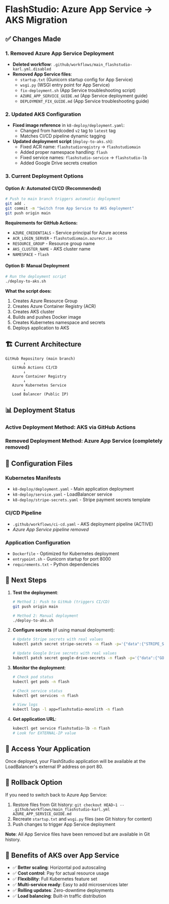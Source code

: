 # FlashStudio: Azure App Service → AKS Migration

## ✅ Changes Made

### 1. **Removed Azure App Service Deployment**
- **Deleted workflow**: `.github/workflows/main_flashstudio-karl.yml.disabled`
- **Removed App Service files**: 
  - `startup.txt` (Gunicorn startup config for App Service)
  - `wsgi.py` (WSGI entry point for App Service)
  - `fix-deployment.sh` (App Service troubleshooting script)
  - `AZURE_APP_SERVICE_GUIDE.md` (App Service deployment guide)
  - `DEPLOYMENT_FIX_GUIDE.md` (App Service troubleshooting guide)

### 2. **Updated AKS Configuration**
- **Fixed image reference** in `k8-deploy/deployment.yaml`: 
  - Changed from hardcoded `v2` tag to `latest` tag
  - Matches CI/CD pipeline dynamic tagging
- **Updated deployment script** (`deploy-to-aks.sh`):
  - Fixed ACR name: `flashstudioregistry` → `flashstudiomain` 
  - Added proper namespace handling: `flash`
  - Fixed service names: `flashstudio-service` → `flashstudio-lb`
  - Added Google Drive secrets creation

### 3. **Current Deployment Options**

#### Option A: **Automated CI/CD (Recommended)**
```bash
# Push to main branch triggers automatic deployment
git add .
git commit -m "Switch from App Service to AKS deployment" 
git push origin main
```

**Requirements for GitHub Actions:**
- `AZURE_CREDENTIALS` - Service principal for Azure access
- `ACR_LOGIN_SERVER` - `flashstudiomain.azurecr.io`
- `RESOURCE_GROUP` - Resource group name
- `AKS_CLUSTER_NAME` - AKS cluster name  
- `NAMESPACE` - `flash`

#### Option B: **Manual Deployment**
```bash
# Run the deployment script
./deploy-to-aks.sh
```

**What the script does:**
1. Creates Azure Resource Group
2. Creates Azure Container Registry (ACR)  
3. Creates AKS cluster
4. Builds and pushes Docker image
5. Creates Kubernetes namespace and secrets
6. Deploys application to AKS

## 🏗️ **Current Architecture**

```
GitHub Repository (main branch)
        ↓
   GitHub Actions CI/CD
        ↓
   Azure Container Registry
        ↓
   Azure Kubernetes Service
        ↓
   Load Balancer (Public IP)
```

## 📊 **Deployment Status**

### **Active Deployment Method**: AKS via GitHub Actions
### **Removed Deployment Method**: Azure App Service (completely removed)

## 🔧 **Configuration Files**

### **Kubernetes Manifests**
- `k8-deploy/deployment.yaml` - Main application deployment
- `k8-deploy/service.yaml` - LoadBalancer service 
- `k8-deploy/stripe-secrets.yaml` - Stripe payment secrets template

### **CI/CD Pipeline**  
- `.github/workflows/ci-cd.yaml` - AKS deployment pipeline (ACTIVE)
- *Azure App Service pipeline removed*

### **Application Configuration**
- `Dockerfile` - Optimized for Kubernetes deployment
- `entrypoint.sh` - Gunicorn startup for port 8000
- `requirements.txt` - Python dependencies

## 🚀 **Next Steps**

1. **Test the deployment**:
   ```bash
   # Method 1: Push to GitHub (triggers CI/CD)
   git push origin main
   
   # Method 2: Manual deployment
   ./deploy-to-aks.sh
   ```

2. **Configure secrets** (if using manual deployment):
   ```bash
   # Update Stripe secrets with real values
   kubectl patch secret stripe-secrets -n flash -p='{"data":{"STRIPE_SECRET_KEY":"'$(echo -n "sk_live_your_real_key" | base64)'"}}' 
   
   # Update Google Drive secrets with real values  
   kubectl patch secret google-drive-secrets -n flash -p='{"data":{"GOOGLE_DRIVE_CREDENTIALS_JSON":"'$(echo -n '{"your":"real","credentials":"here"}' | base64)'"}}' 
   ```

3. **Monitor the deployment**:
   ```bash
   # Check pod status
   kubectl get pods -n flash
   
   # Check service status  
   kubectl get services -n flash
   
   # View logs
   kubectl logs -l app=flashstudio-monolith -n flash
   ```

4. **Get application URL**:
   ```bash
   kubectl get service flashstudio-lb -n flash
   # Look for EXTERNAL-IP value
   ```

## 📱 **Access Your Application**

Once deployed, your FlashStudio application will be available at the LoadBalancer's external IP address on port 80.

## 🔄 **Rollback Option**

If you need to switch back to Azure App Service:
1. Restore files from Git history: `git checkout HEAD~1 -- .github/workflows/main_flashstudio-karl.yml AZURE_APP_SERVICE_GUIDE.md`
2. Recreate `startup.txt` and `wsgi.py` files (see Git history for content)
3. Push changes to trigger App Service deployment

**Note**: All App Service files have been removed but are available in Git history.

## 🎯 **Benefits of AKS over App Service**

- ✅ **Better scaling**: Horizontal pod autoscaling
- ✅ **Cost control**: Pay for actual resource usage  
- ✅ **Flexibility**: Full Kubernetes feature set
- ✅ **Multi-service ready**: Easy to add microservices later
- ✅ **Rolling updates**: Zero-downtime deployments
- ✅ **Load balancing**: Built-in traffic distribution